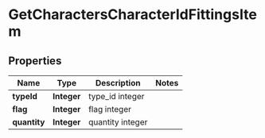
# GetCharactersCharacterIdFittingsItem

## Properties
Name | Type | Description | Notes
------------ | ------------- | ------------- | -------------
**typeId** | **Integer** | type_id integer | 
**flag** | **Integer** | flag integer | 
**quantity** | **Integer** | quantity integer | 



